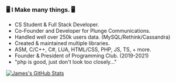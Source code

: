 ### 🖥️ I Make many things. 🖥️
- CS Student & Full Stack Developer.
- Co-Founder and Developer for Plunge Communications.
- Handled well over 250k users data. (MySQL/Rethink/Cassandra)
- Created & maintained multiple libraries.
- ASM, C/C++, C#, LUA, HTML/CSS, PHP, JS, TS, + more.
- Founder & President of Programming Club. (2019-2021)
- "php is good, just don't look too closely..."

[![James's GitHub Stats](https://github-readme-stats.vercel.app/api?username=jamesql)](https://github.com/jamesql)
